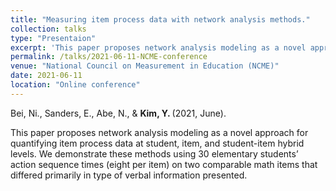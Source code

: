 ```yaml
---
title: "Measuring item process data with network analysis methods."
collection: talks
type: "Presentaion"
excerpt: 'This paper proposes network analysis modeling as a novel approach for quantifying item process data at student, item, and student-item hybrid levels.'
permalink: /talks/2021-06-11-NCME-conference
venue: "National Council on Measurement in Education (NCME)"
date: 2021-06-11
location: "Online conference"
---
```


Bei, Ni., Sanders, E., Abe, N., & <b> Kim, Y. </b> (2021, June).

This paper proposes network analysis modeling as a novel approach for quantifying item process data at student, item, and student-item hybrid levels. We demonstrate these methods using 30 elementary students’ action sequence times (eight per item) on two comparable math items that differed primarily in type of verbal information presented.